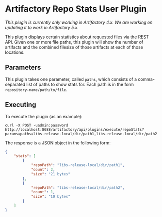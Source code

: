 Artifactory Repo Stats User Plugin
==================================

*This plugin is currently only working in Artifactory 4.x. We are working on updating it to work in Artifactory 5.x.*

This plugin displays certain statistics about requested files via the REST API.
Given one or more file paths, this plugin will show the number of artifacts and
the combined filesize of those artifacts at each of those locations.

Parameters
----------

This plugin takes one parameter, called `paths`, which consists of a
comma-separated list of paths to show stats for. Each path is in the form
`repository-name/path/to/file`.

Executing
---------

To execute the plugin (as an example):

`curl -X POST -uadmin:password http://localhost:8088/artifactory/api/plugins/execute/repoStats?params=paths=libs-release-local/dir/path1,libs-release-local/dir/path2`

The response is a JSON object in the following form:
```JSON
{
    "stats": [
        {
            "repoPath": "libs-release-local/dir/path1",
            "count": 2,
            "size": "21 bytes"
        },
        {
            "repoPath": "libs-release-local/dir/path2",
            "count": 1,
            "size": "10 bytes"
        }
    ]
}
```
